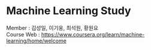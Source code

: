 # Machine Learning Study
Member : 김성일, 이기웅, 최석원, 황원요 <br/>
Course Web : https://www.coursera.org/learn/machine-learning/home/welcome
